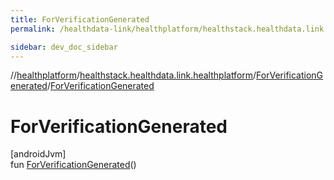 ```yaml
---
title: ForVerificationGenerated
permalink: /healthdata-link/healthplatform/healthstack.healthdata.link.healthplatform/-for-verification-generated/-for-verification-generated.html

sidebar: dev_doc_sidebar
---
```

//[healthplatform](../../../index.html)/[healthstack.healthdata.link.healthplatform](../index.html)/[ForVerificationGenerated](index.html)/[ForVerificationGenerated](-for-verification-generated.html)



# ForVerificationGenerated



[androidJvm]\
fun [ForVerificationGenerated](-for-verification-generated.html)()




